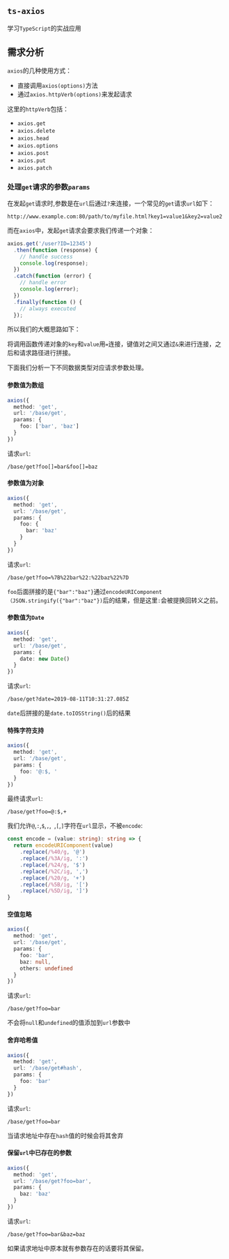 ## `ts-axios`
学习`TypeScript`的实战应用

## 需求分析
`axios`的几种使用方式：  
* 直接调用`axios(options)`方法
* 通过`axios.httpVerb(options)`来发起请求

这里的`httpVerb`包括： 
* `axios.get`
* `axios.delete`
* `axios.head`
* `axios.options`
* `axios.post`
* `axios.put`
* `axios.patch`

### 处理`get`请求的参数`params`
在发起`get`请求时,参数是在`url`后通过`?`来连接，一个常见的`get`请求`url`如下：  
```text
http://www.example.com:80/path/to/myfile.html?key1=value1&key2=value2
```

而在`axios`中，发起`get`请求会要求我们传递一个对象：  
```javascript
axios.get('/user?ID=12345')
  .then(function (response) {
    // handle success
    console.log(response);
  })
  .catch(function (error) {
    // handle error
    console.log(error);
  })
  .finally(function () {
    // always executed
  });
```

所以我们的大概思路如下：  

将调用函数传递对象的`key`和`value`用`=`连接，键值对之间又通过`&`来进行连接，之后和请求路径进行拼接。

下面我们分析一下不同数据类型对应请求参数处理。
#### 参数值为数组
```typescript
axios({
  method: 'get',
  url: '/base/get',
  params: {
    foo: ['bar', 'baz']
  }
})
```
请求`url`:  
```text
/base/get?foo[]=bar&foo[]=baz
```
#### 参数值为对象
```typescript
axios({
  method: 'get',
  url: '/base/get',
  params: {
    foo: {
      bar: 'baz'
    }
  }
})
```
请求`url`:  
```text
/base/get?foo=%7B%22bar%22:%22baz%22%7D
```
`foo`后面拼接的是`{"bar":"baz"}`通过`encodeURIComponent（JSON.stringify({"bar":"baz"})`后的结果，但是这里`:`会被提换回转义之前。

#### 参数值为`Date`
```typescript
axios({
  method: 'get',
  url: '/base/get',
  params: {
    date: new Date()
  }
})
```
请求`url`:  
```text
/base/get?date=2019-08-11T10:31:27.085Z
```
`date`后拼接的是`date.toIOSString()`后的结果

#### 特殊字符支持
```typescript
axios({
  method: 'get',
  url: '/base/get',
  params: {
    foo: '@:$, '
  }
})
```
最终请求`url`: 
```text
/base/get?foo=@:$,+
```
我们允许`@`,`:`,`$`,`,`,` `,`[`,`]`字符在`url`显示，不被`encode`:  
```typescript
const encode = (value: string): string => {
  return encodeURIComponent(value)
    .replace(/%40/g, '@')
    .replace(/%3A/ig, ':')
    .replace(/%24/g, '$')
    .replace(/%2C/ig, ',')
    .replace(/%20/g, '+')
    .replace(/%5B/ig, '[')
    .replace(/%5D/ig, ']')
}
```
#### 空值忽略
```typescript
axios({
  method: 'get',
  url: '/base/get',
  params: {
    foo: 'bar',
    baz: null,
    others: undefined
  }
})
```
请求`url`:  
```text
/base/get?foo=bar
```
不会将`null`和`undefined`的值添加到`url`参数中

#### 舍弃哈希值
```typescript
axios({
  method: 'get',
  url: '/base/get#hash',
  params: {
    foo: 'bar'
  }
})
```
请求`url`:  
```text
/base/get?foo=bar
```

当请求地址中存在`hash`值的时候会将其舍弃

#### 保留`url`中已存在的参数
```typescript
axios({
  method: 'get',
  url: '/base/get?foo=bar',
  params: {
    baz: 'baz'
  }
})
```
请求`url`:  
```text
/base/get?foo=bar&baz=baz
```

如果请求地址中原本就有参数存在的话要将其保留。
